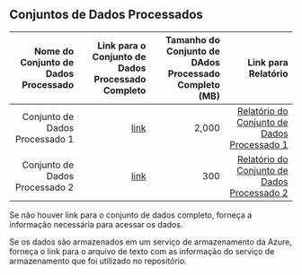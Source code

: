 ## Conjuntos de Dados Processados


| Nome do Conjunto de Dados Processado | Link para o Conjunto de Dados Processado Completo   | Tamanho do Conjunto de DAdos Processado Completo (MB)  | Link para Relatório |
| ---:| ---: | ---: | ---: |
| Conjunto de Dados Processado 1 | [link](link/to/processed/dataset1) | 2,000 | [Relatório do Conjunto de Dados Processado 1](link/to/processed/report1)|
| Conjunto de Dados Processado 2 | [link](link/to/processed/dataset2) | 300 | [Relatório do Conjunto de Dados Processado 2](link/to/report2)|


Se não houver link para o conjunto de dados completo, forneça a informação necessária para acessar os dados.

Se os dados são armazenados em um serviço de armazenamento da Azure, forneça o link para o arquivo de texto com as informação do serviço de armazenamento que foi utilizado no repositório.

